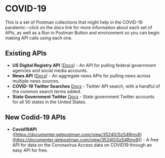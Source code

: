 # COVID-19
This is a set of Postman collections that might help in the COVID-19 pandemic--click on the docs link for more information about each set of APIs, as well as a Run in Postman Button and environment so you can begin making API calls using each one.

## Existing APIs

- **US Digital Registry API** ([Docs](https://documenter.getpostman.com/view/35240/SzS4RSwi)) - An API for pulling federal government agencies and social media accounts.
- **News API** ([Docs](https://documenter.getpostman.com/view/35240/SzS4RT1y)) - An aggregate news APIs for pulling news across multiple news sources.
- **COVID-19 Twitter Searches** [Docs](https://documenter.getpostman.com/view/35240/SzS4RT1z) - Twitter API search, with a handful of the common search terms added.
- **State Government Twitter** [Docs](https://documenter.getpostman.com/view/35240/SzS4Rmtf) - State government Twitter accounts for all 50 states in the United States.

## New Codid-19 APIs

- **Covid19API** ([https://documenter.getpostman.com/view/35240/SzS4Rmy8](https://documenter.getpostman.com/view/35240/SzS4Rmy8)) - A free API for data on the Coronavirus Access data on COVID19 through an easy API for free.

